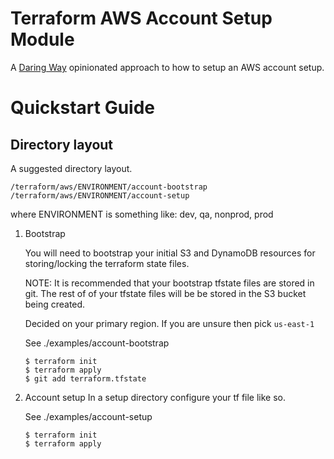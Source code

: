 # Terraform AWS Account Setup Module
A [Daring Way](https://www/daringway.com/) opinionated approach to how to setup an AWS account setup.

# Quickstart Guide

## Directory layout
A suggested directory layout.

```
/terraform/aws/ENVIRONMENT/account-bootstrap
/terraform/aws/ENVIRONMENT/account-setup
```

where ENVIRONMENT is something like:  dev, qa, nonprod, prod


1) Bootstrap

    You will need to bootstrap your initial S3 and DynamoDB resources for storing/locking the terraform state files.
    
    NOTE: It is recommended that your bootstrap tfstate files are stored in git. The rest of of your tfstate files will 
    be be stored in the S3 bucket being created.
    
    Decided on your primary region.  If you are unsure then pick `us-east-1`
    
   See ./examples/account-bootstrap
    
    ```hcl-terraform
    $ terraform init
    $ terraform apply
    $ git add terraform.tfstate
    ```

2) Account setup
    In a setup directory configure your tf file like so.
    
   See ./examples/account-setup
    
    ```hcl-terraform
    $ terraform init
    $ terraform apply
    ```
